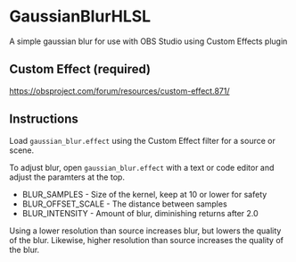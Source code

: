 # GaussianBlurHLSL
A simple gaussian blur for use with OBS Studio using Custom Effects plugin

## Custom Effect (required)
https://obsproject.com/forum/resources/custom-effect.871/

## Instructions
Load `gaussian_blur.effect` using the Custom Effect filter for a source or scene.

To adjust blur, open `gaussian_blur.effect` with a text or code editor and adjust the paramters at the top.

- BLUR_SAMPLES - Size of the kernel, keep at 10 or lower for safety
- BLUR_OFFSET_SCALE - The distance between samples
- BLUR_INTENSITY - Amount of blur, diminishing returns after 2.0

Using a lower resolution than source increases blur, but lowers the quality of the blur. Likewise, higher resolution than source increases the quality of the blur.
